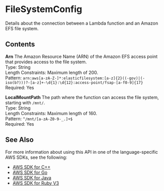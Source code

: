 # FileSystemConfig<a name="API_FileSystemConfig"></a>

Details about the connection between a Lambda function and an Amazon EFS file system\.

## Contents<a name="API_FileSystemConfig_Contents"></a>

 **Arn**   <a name="SSS-Type-FileSystemConfig-Arn"></a>
The Amazon Resource Name \(ARN\) of the Amazon EFS access point that provides access to the file system\.  
Type: String  
Length Constraints: Maximum length of 200\.  
Pattern: `arn:aws[a-zA-Z-]*:elasticfilesystem:[a-z]{2}((-gov)|(-iso(b?)))?-[a-z]+-\d{1}:\d{12}:access-point/fsap-[a-f0-9]{17}`   
Required: Yes

 **LocalMountPath**   <a name="SSS-Type-FileSystemConfig-LocalMountPath"></a>
The path where the function can access the file system, starting with `/mnt/`\.  
Type: String  
Length Constraints: Maximum length of 160\.  
Pattern: `^/mnt/[a-zA-Z0-9-_.]+$`   
Required: Yes

## See Also<a name="API_FileSystemConfig_SeeAlso"></a>

For more information about using this API in one of the language\-specific AWS SDKs, see the following:
+  [AWS SDK for C\+\+](https://docs.aws.amazon.com/goto/SdkForCpp/lambda-2015-03-31/FileSystemConfig) 
+  [AWS SDK for Go](https://docs.aws.amazon.com/goto/SdkForGoV1/lambda-2015-03-31/FileSystemConfig) 
+  [AWS SDK for Java](https://docs.aws.amazon.com/goto/SdkForJava/lambda-2015-03-31/FileSystemConfig) 
+  [AWS SDK for Ruby V3](https://docs.aws.amazon.com/goto/SdkForRubyV3/lambda-2015-03-31/FileSystemConfig) 